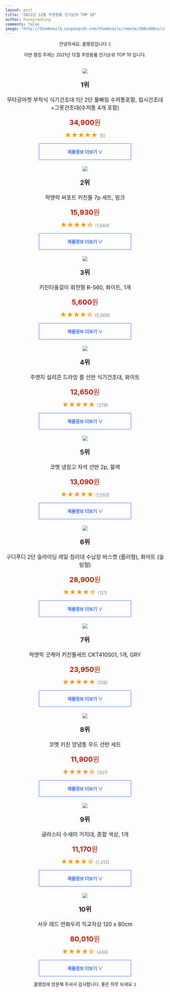 ```yaml
--- 
layout: post 
title: "2021년 12월 주방용품 인기순위 TOP 10" 
author: honeyranking 
comments: false 
image: "http://thumbnail8.coupangcdn.com/thumbnails/remote/300x300ex/image/vendor_inventory/5a83/cab82d1d934e1d80f3f371bf71d2450b2ceba29e540844bd05348c810036.jpg" 
--- 
```

<p style="text-align: center;">안녕하세요. 꿀랭킹입니다 :)</p> <p style="text-align: center;">이번 랭킹 주제는 2021년 12월 주방용품 인기순위 TOP 10 입니다.</p><center><img src="http://thumbnail8.coupangcdn.com/thumbnails/remote/300x300ex/image/vendor_inventory/5a83/cab82d1d934e1d80f3f371bf71d2450b2ceba29e540844bd05348c810036.jpg" style="margin-top:20px" /></center> <p style="text-align: center; font-size: 20px"><b>1위</b></p> <p style="text-align: center; font-size: 17px">무타공마켓 부착식 식기건조대 1단 2단 물빠짐 수저통포함, 접시건조대+그릇건조대(수저통 4개 포함)</p> <p style="text-align: center;"><span style="color: #b61800; font-size: 22px;"><b>34,900</b>원</span></p> <p style="text-align: center;"><span style="color: #ff9600; font-size: 20px;">★★★★★ </span><span style="color: #878787;">(5)</span></p> <center><a href="https://link.coupang.com/a/iilSy"> <div style="font-size: 14px; display: inline-block; padding: 15px 90px; color: #346aff; border-radius: 2px; border: 1px solid #346aff; cursor: pointer;"><b>제품정보 더보기 &or;</b></div> </a></center><center><img src="http://thumbnail8.coupangcdn.com/thumbnails/remote/300x300ex/image/product/image/vendoritem/2018/11/16/3796418134/1344ce25-1581-4753-ac83-1d1a798f6252.jpg" style="margin-top:20px" /></center> <p style="text-align: center; font-size: 20px"><b>2위</b></p> <p style="text-align: center; font-size: 17px">락앤락 써포트 키친툴 7p 세트, 핑크</p> <p style="text-align: center;"><span style="color: #b61800; font-size: 22px;"><b>15,930</b>원</span></p> <p style="text-align: center;"><span style="color: #ff9600; font-size: 20px;">★★★★☆ </span><span style="color: #878787;">(1,684)</span></p> <center><a href="https://link.coupang.com/a/iilSz"> <div style="font-size: 14px; display: inline-block; padding: 15px 90px; color: #346aff; border-radius: 2px; border: 1px solid #346aff; cursor: pointer;"><b>제품정보 더보기 &or;</b></div> </a></center><center><img src="http://thumbnail6.coupangcdn.com/thumbnails/remote/300x300ex/image/retail/images/4826548695500-bc6a7125-d2c1-4373-be8f-553dccc7e712.jpg" style="margin-top:20px" /></center> <p style="text-align: center; font-size: 20px"><b>3위</b></p> <p style="text-align: center; font-size: 17px">키친타올걸이 회전형 R-S60, 화이트, 1개</p> <p style="text-align: center;"><span style="color: #b61800; font-size: 22px;"><b>5,600</b>원</span></p> <p style="text-align: center;"><span style="color: #ff9600; font-size: 20px;">★★★★☆ </span><span style="color: #878787;">(5,069)</span></p> <center><a href="https://link.coupang.com/a/iilSA"> <div style="font-size: 14px; display: inline-block; padding: 15px 90px; color: #346aff; border-radius: 2px; border: 1px solid #346aff; cursor: pointer;"><b>제품정보 더보기 &or;</b></div> </a></center><center><img src="http://thumbnail7.coupangcdn.com/thumbnails/remote/300x300ex/image/rs_quotation_api/sdx45458/61905da915324e22998900925ed9c8ce.jpg" style="margin-top:20px" /></center> <p style="text-align: center; font-size: 20px"><b>4위</b></p> <p style="text-align: center; font-size: 17px">주앤지 실리콘 드라잉 롤 선반 식기건조대, 화이트</p> <p style="text-align: center;"><span style="color: #b61800; font-size: 22px;"><b>12,650</b>원</span></p> <p style="text-align: center;"><span style="color: #ff9600; font-size: 20px;">★★★★★ </span><span style="color: #878787;">(379)</span></p> <center><a href="https://link.coupang.com/a/iilSB"> <div style="font-size: 14px; display: inline-block; padding: 15px 90px; color: #346aff; border-radius: 2px; border: 1px solid #346aff; cursor: pointer;"><b>제품정보 더보기 &or;</b></div> </a></center><center><img src="http://thumbnail6.coupangcdn.com/thumbnails/remote/300x300ex/image/retail/images/440507642012428-fbdc2a83-043e-43b7-bcb9-61d55c1b17a9.jpg" style="margin-top:20px" /></center> <p style="text-align: center; font-size: 20px"><b>5위</b></p> <p style="text-align: center; font-size: 17px">코멧 냉장고 자석 선반 2p, 블랙</p> <p style="text-align: center;"><span style="color: #b61800; font-size: 22px;"><b>13,090</b>원</span></p> <p style="text-align: center;"><span style="color: #ff9600; font-size: 20px;">★★★★★ </span><span style="color: #878787;">(1,553)</span></p> <center><a href="https://link.coupang.com/a/iilSC"> <div style="font-size: 14px; display: inline-block; padding: 15px 90px; color: #346aff; border-radius: 2px; border: 1px solid #346aff; cursor: pointer;"><b>제품정보 더보기 &or;</b></div> </a></center><center><img src="http://thumbnail10.coupangcdn.com/thumbnails/remote/300x300ex/image/vendor_inventory/8be5/a7d1def426908640d8674f66e790af423e2d7dbbba88160a2314e51aada3.jpg" style="margin-top:20px" /></center> <p style="text-align: center; font-size: 20px"><b>6위</b></p> <p style="text-align: center; font-size: 17px">구디푸디 2단 슬라이딩 레일 정리대 수납장 바스켓 (롤러형), 화이트 (슬림형)</p> <p style="text-align: center;"><span style="color: #b61800; font-size: 22px;"><b>28,900</b>원</span></p> <p style="text-align: center;"><span style="color: #ff9600; font-size: 20px;">★★★★☆ </span><span style="color: #878787;">(121)</span></p> <center><a href="https://link.coupang.com/a/iilSD"> <div style="font-size: 14px; display: inline-block; padding: 15px 90px; color: #346aff; border-radius: 2px; border: 1px solid #346aff; cursor: pointer;"><b>제품정보 더보기 &or;</b></div> </a></center><center><img src="http://thumbnail7.coupangcdn.com/thumbnails/remote/300x300ex/image/retail/images/2020/10/20/21/4/19ed2c75-8b2d-4ca3-9fa3-1f6504554283.jpg" style="margin-top:20px" /></center> <p style="text-align: center; font-size: 20px"><b>7위</b></p> <p style="text-align: center; font-size: 17px">락앤락 굿케어 키친툴세트 CKT410S01, 1개, GRY</p> <p style="text-align: center;"><span style="color: #b61800; font-size: 22px;"><b>23,950</b>원</span></p> <p style="text-align: center;"><span style="color: #ff9600; font-size: 20px;">★★★★★ </span><span style="color: #878787;">(318)</span></p> <center><a href="https://link.coupang.com/a/iilSE"> <div style="font-size: 14px; display: inline-block; padding: 15px 90px; color: #346aff; border-radius: 2px; border: 1px solid #346aff; cursor: pointer;"><b>제품정보 더보기 &or;</b></div> </a></center><center><img src="http://thumbnail10.coupangcdn.com/thumbnails/remote/300x300ex/image/retail/images/161975503175326-5f3073e3-057d-4dd4-808d-d8aa48dbc76f.jpg" style="margin-top:20px" /></center> <p style="text-align: center; font-size: 20px"><b>8위</b></p> <p style="text-align: center; font-size: 17px">코멧 키친 양념통 우드 선반 세트</p> <p style="text-align: center;"><span style="color: #b61800; font-size: 22px;"><b>11,900</b>원</span></p> <p style="text-align: center;"><span style="color: #ff9600; font-size: 20px;">★★★★☆ </span><span style="color: #878787;">(301)</span></p> <center><a href="https://link.coupang.com/a/iilSF"> <div style="font-size: 14px; display: inline-block; padding: 15px 90px; color: #346aff; border-radius: 2px; border: 1px solid #346aff; cursor: pointer;"><b>제품정보 더보기 &or;</b></div> </a></center><center><img src="http://thumbnail8.coupangcdn.com/thumbnails/remote/300x300ex/image/retail/images/4164065268058-1124747d-500a-4d2d-812f-d4f5544d1a06.jpg" style="margin-top:20px" /></center> <p style="text-align: center; font-size: 20px"><b>9위</b></p> <p style="text-align: center; font-size: 17px">글라스터 수세미 거치대, 혼합 색상, 1개</p> <p style="text-align: center;"><span style="color: #b61800; font-size: 22px;"><b>11,170</b>원</span></p> <p style="text-align: center;"><span style="color: #ff9600; font-size: 20px;">★★★★☆ </span><span style="color: #878787;">(1,413)</span></p> <center><a href="https://link.coupang.com/a/iilSG"> <div style="font-size: 14px; display: inline-block; padding: 15px 90px; color: #346aff; border-radius: 2px; border: 1px solid #346aff; cursor: pointer;"><b>제품정보 더보기 &or;</b></div> </a></center><center><img src="http://thumbnail10.coupangcdn.com/thumbnails/remote/300x300ex/image/retail/images/18588273268812-2f08f81f-e154-4aaf-a558-f9a6b9b1b39e.jpg" style="margin-top:20px" /></center> <p style="text-align: center; font-size: 20px"><b>10위</b></p> <p style="text-align: center; font-size: 17px">서우 레드 연화두리 직교자상 120 x 80cm</p> <p style="text-align: center;"><span style="color: #b61800; font-size: 22px;"><b>80,010</b>원</span></p> <p style="text-align: center;"><span style="color: #ff9600; font-size: 20px;">★★★★☆ </span><span style="color: #878787;">(448)</span></p> <center><a href="https://link.coupang.com/a/iilSH"> <div style="font-size: 14px; display: inline-block; padding: 15px 90px; color: #346aff; border-radius: 2px; border: 1px solid #346aff; cursor: pointer;"><b>제품정보 더보기 &or;</b></div> </a></center> <p style="text-align: center;">꿀랭킹에 방문해 주셔서 감사합니다. 좋은 하루 되세요 :)</p>
